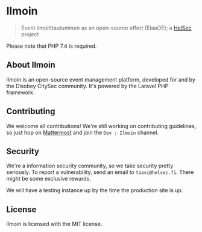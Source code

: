 # Ilmoin
> Event ilmoitttautuminen as an open-source effort (EIaaOE); a [HelSec](https://helsec.fi) project

Please note that PHP 7.4 is required.

## About Ilmoin

Ilmoin is an open-source event management platform, developed for and by the Disobey CitySec community. It's powered
by the Laravel PHP framework.

## Contributing

We welcome all contributions! We're still working on contributing guidelines, so just hop on [Mattermost](https://mm.io.fi)
and join the `Dev : Ilmoin` channel.

## Security

We're a information security community, so we take security pretty seriously. To report a vulnerability, send an email
to `taavi@helsec.fi`. There might be some exclusive rewards.

We will have a testing instance up by the time the production site is up.

## License

Ilmoin is licensed with the MIT license.
